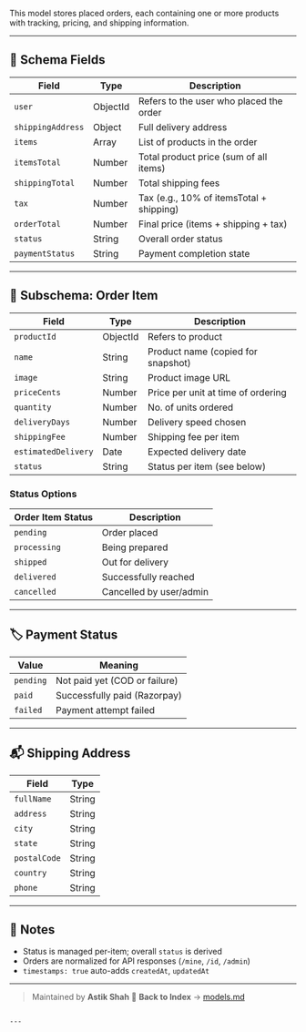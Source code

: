 

This model stores placed orders, each containing one or more products with tracking, pricing, and shipping information.

---

## 🧱 Schema Fields

| Field           | Type     | Description                                 |
|------------------|----------|---------------------------------------------|
| `user`           | ObjectId | Refers to the user who placed the order     |
| `shippingAddress`| Object   | Full delivery address                       |
| `items`          | Array    | List of products in the order               |
| `itemsTotal`     | Number   | Total product price (sum of all items)      |
| `shippingTotal`  | Number   | Total shipping fees                         |
| `tax`            | Number   | Tax (e.g., 10% of itemsTotal + shipping)    |
| `orderTotal`     | Number   | Final price (items + shipping + tax)        |
| `status`         | String   | Overall order status                        |
| `paymentStatus`  | String   | Payment completion state                    |

---

## 🧩 Subschema: Order Item

| Field              | Type     | Description                            |
|--------------------|----------|----------------------------------------|
| `productId`         | ObjectId | Refers to product                      |
| `name`              | String   | Product name (copied for snapshot)     |
| `image`             | String   | Product image URL                      |
| `priceCents`        | Number   | Price per unit at time of ordering     |
| `quantity`          | Number   | No. of units ordered                   |
| `deliveryDays`      | Number   | Delivery speed chosen                  |
| `shippingFee`       | Number   | Shipping fee per item                  |
| `estimatedDelivery` | Date     | Expected delivery date                 |
| `status`            | String   | Status per item (see below)            |

### Status Options

| Order Item Status | Description         |
|-------------------|---------------------|
| `pending`         | Order placed        |
| `processing`      | Being prepared      |
| `shipped`         | Out for delivery    |
| `delivered`       | Successfully reached|
| `cancelled`       | Cancelled by user/admin |

---

## 🏷️ Payment Status

| Value     | Meaning                            |
|-----------|------------------------------------|
| `pending` | Not paid yet (COD or failure)      |
| `paid`    | Successfully paid (Razorpay)       |
| `failed`  | Payment attempt failed             |

---

## 📬 Shipping Address

| Field       | Type     |
|-------------|----------|
| `fullName`  | String   |
| `address`   | String   |
| `city`      | String   |
| `state`     | String   |
| `postalCode`| String   |
| `country`   | String   |
| `phone`     | String   |

---

## 🔄 Notes

- Status is managed per-item; overall `status` is derived
- Orders are normalized for API responses (`/mine`, `/id`, `/admin`)
- `timestamps: true` auto-adds `createdAt`, `updatedAt`

---
> Maintained by **Astik Shah** 
🔗 **Back to Index** → [models.md](./models.md)
```

---

